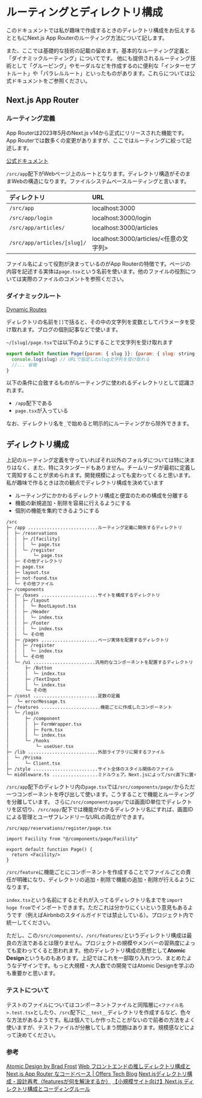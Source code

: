 # ルーティングとディレクトリ構成

このドキュメントでは私が趣味で作成するときのディレクトリ構成をお伝えするとともにNext.js App Routerのルーティング方法について記します。

また、ここでは基礎的な技術の記載の留めます。基本的なルーティング定義と「ダイナミックルーティング」についてです。
他にも提供されるルーティング技術として「グルーピング」やモーダルなどを作成するのに便利な「インターセプトルート」や「パラレルルート」といったものがあります。これらについては公式ドキュメントをご参照ください。

## Next.js App Router

### ルーティング定義

App Routerは2023年5月のNext.js v14から正式にリリースされた機能です。App Routerでは数多くの変更がありますが、ここではルーティングに絞って記述します。

[公式ドキュメント](https://nextjs.org/docs/app/building-your-application/routing)

`/src/app`配下がWebページ上のルートとなります。ディレクトリ構造がそのままWebの構造になります。ファイルシステムベースルーティングと言います。

| ディレクトリ                | URL                                    |
|:----------------------------|:---------------------------------------|
| `/src/app`                  | localhost:3000                         |
| `/src/app/login`            | localhost:3000/login                   |
| `/src/app/articles/`        | localhost:3000/articles                |
| `/src/app/articles/[slug]/` | localhost:3000/articles/<任意の文字列> |

ファイル名によって役割が決まっているのがApp Routerの特徴です。ページの内容を記述する実体は`page.tsx`という名前を使います。他のファイルの役割については実際のファイルのコメントを参照ください。

### ダイナミックルート

[Dynamic Routes](https://nextjs.org/docs/app/building-your-application/routing/dynamic-routes)

ディレクトリの名前を`[]`で括ると、その中の文字列を変数としてパラメータを受け取れます。ブログの個別記事などで使います。

`~/[slug]/page.tsx`では以下のようにすることで文字列を受け取れます

```jsx
export default function Page({param: { slug }}: {param: { slug: string }}) {
  console.log(slug) // URLで指定したslug文字列を受け取れる
  //... 省略
}
```

以下の条件に合致するものがルーティングに使われるディレクトリとして認識されます。

- `/app`配下である
- `page.tsx`が入っている

なお、ディレクトリ名を`_`で始めると明示的にルーティングから除外できます。

## ディレクトリ構成

上記のルーティング定義を守っていればそれ以外のフォルダについては特に決まりはなく、また、特にスタンダードもありません。チームリーダが最初に定義して周知することが求められます。開発規模によっても変わってくると思います。
私が趣味で作るときは次の観点でディレクトリ構成を決めています

- ルーティングにかかわるディレクトリ構成と便宜のための構成を分離する
- 機能の新規追加・削除を容易に行えるようにする
- 個別の機能を集約できるようにする

```txt
/src
├─ /app ..........................ルーティング定義に関係するディレクトリ
│  ├─ /reservations
│  │  ├─ /[facility]
│  │  │  └─ page.tsx
│  │  └─ /register
│  │      └─ page.tsx
│  ├─ その他ディレクトリ
│  ├─ page.tsx
│  ├─ layout.tsx
│  ├─ not-found.tsx
│  └─ その他ファイル
├─ /components
│  ├─ /bases .....................サイトを構成するディレクトリ
│  │  ├─ /layout
│  │  │  └─ RootLayout.tsx
│  │  ├─ /Header
│  │  │  └─ index.tsx
│  │  ├─ /Footer
│  │  │  └─ index.tsx
│  │  └─ その他
│  ├─ /pages .....................ページ実体を配置するディレクトリ
│  │  ├─ /register
│  │  │  └─ index.tsx
│  │  └─ その他
│  └─ /ui .......................汎用的なコンポーネントを配置するディレクトリ
│      ├─ /Button
│      │  └─ index.tsx
│      ├─ /TextInput
│      │  └─ index.tsx
│      └─ その他
├─ /const ........................定数の定義
│   └─ errorMessage.ts
├─ /features ......................機能ごとに作成したコンポーネント
│  └─ /login
│      ├─ /component
│      │  ├─ FormWrapper.tsx
│      │  ├─ Form.tsx
│      │  └─ index.tsx
│      └─ /hooks
│          └─ useUser.tsx
├─ /lib ..........................外部ライブラリに関するファイル
│  └─ /Prisma
│      └─ Client.tsx
├─ /style ........................サイト全体のスタイル関係のファイル
└─ middleware.ts .................ミドルウェア。Next.jsによって/src直下に置く必要があるためここに配置する
```

`/src/app`配下のディレクトリ内の`page.tsx`では`/src/components/page/`からただ一つコンポーネントを呼び出して使います。こうすることで機能とルーティングを分離しています。
さらに`/src/component/page/`では画面ID単位でディレクトリを区切り、`/src/app/`配下では機能がわかるディレクトリ名にすれば、画面IDによる管理とユーザフレンドリーなURLの両立ができます。

`/src/app/reservations/register/page.tsx`

```tsx
import Facility from "@/components/page/Facility"

export default function Page() {
  return <Facility/>
}
```

`/src/feature`に機能ごとにコンポーネントを作成することでファイルごとの責任が明確になり、ディレクトリの追加・削除で機能の追加・削除が行えるようになります。

`index.tsx`という名前にするとそれが入ってるディレクトリ名までを`import hoge from`でインポートできます。ただこれは分かりにくいという意見もあるようです（例えばAirbnbのスタイルガイドでは禁止している）。プロジェクト内で統一してください。

ただし、この`/src/components/`、`/src/features/`というディレクトリ構成は最良の方法であるとは限りません。プロジェクトの規模やメンバーの習熟度によっても変わってくると思われます。他のディレクトリ構成の思想として**Atomic Design**というものもあります。上記ではこれを一部取り入れつつ、まとめたようなデザインです。もっと大規模・大人数での開発ではAtomic Designを学ぶのも重要かと思います。

### テストについて

テストのファイルについてはコンポーネントファイルと同階層に`<ファイル名>.test.tsx`としたり、`/src`配下に`__test__`ディレクトリを作成するなど、色々な方法があるようです。私は個人でしか作ったことがないので前者の方法をよく使いますが、テストファイルが分散してしまう問題はあります。規模感などによって決めてください。

### 参考

[Atomic Design by Brad Frost](https://atomicdesign.bradfrost.com/)
[Web フロントエンドの推しディレクトリ構成と Next.js App Router なコードベース | Offers Tech Blog](https://zenn.dev/overflow_offers/articles/20231215-directory-structure)
[Next.jsディレクトリ構成・設計再考（featuresが何を解決するか）](https://zenn.dev/yodaka/articles/eca2d4bf552aeb)
[【小規模サイト向け】Next.js ディレクトリ構成とコーディングルール](https://zenn.dev/necscat/articles/d5d9b7a3f859d7)